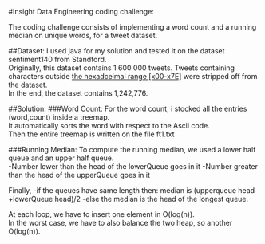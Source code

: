 #Insight Data Engineering coding challenge:

The coding challenge consists of implementing a word count and a running median on unique words, for a tweet dataset.

##Dataset:
I used java for my solution and tested it on the dataset sentiment140 from Standford.<br />
Originally, this dataset contains 1 600 000 tweets. Tweets containing characters outside [the hexadceimal range [x00-x7E]](http://www.ascii-code.com/) were stripped off from the dataset.<br />
In the end, the dataset contains 1,242,776.

##Solution:
###Word Count:
For the word count, i stocked all the entries (word,count) inside a treemap.<br />
It automatically sorts the word with respect to the Ascii code.<br />
Then the entire treemap is written on the file ft1.txt

###Running Median:
To compute the running median, we used a lower half queue and an upper half queue.<br />
-Number lower than the head of the lowerQueue goes in it
-Number greater than the head of the upperQueue goes in it

Finally,
-if the queues have same length then: median is (upperqueue head +lowerQueue head)/2
-else the median is the head of the longest queue.

At each loop, we have to insert one element in O(log(n)).<br />
In the worst case, we have to also balance the two heap, so another O(log(n)).

